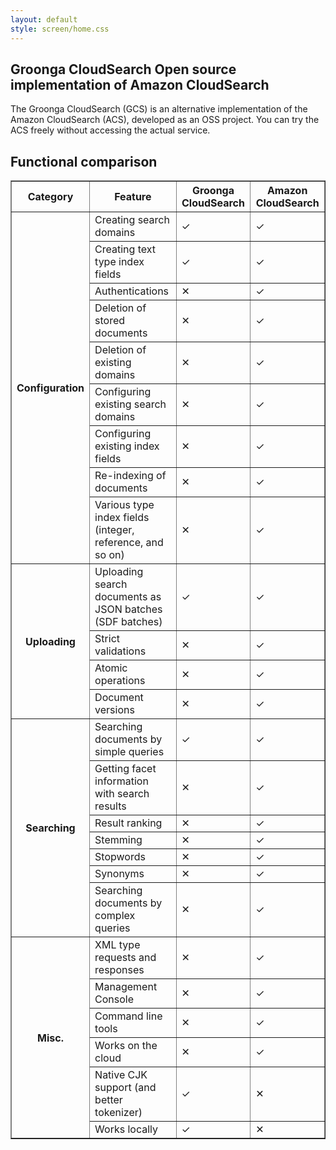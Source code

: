 ```yaml
---
layout: default
style: screen/home.css
---
```


<section id="cover">
  <h1><span class="main-title">Groonga CloudSearch</span>
      <span class="sub-title">Open source implementation of Amazon CloudSearch</span></h1>
  <p>The Groonga CloudSearch (GCS) is an alternative implementation of
     the Amazon CloudSearch (ACS), developed as an OSS project.
     You can try the ACS freely without accessing the actual service.</p>
</section>

## Functional comparison

<table border="1">
  <tr>
    <th>Category</th>
    <th>Feature</th>
    <th>Groonga CloudSearch</th>
    <th>Amazon CloudSearch</th>
  </tr>

  <tr>
    <th rowspan="9">Configuration</th>
    <td>Creating search domains</td>
    <td><span class="functional-ok">&#x2713;</span></td><td><span class="functional-ok">&#x2713;</span></td>
  </tr>
  <tr>
    <td>Creating text type index fields</td>
    <td><span class="functional-ok">&#x2713;</span></td><td><span class="functional-ok">&#x2713;</span></td>
  </tr>
  <tr>
    <td>Authentications</td>
    <td><span class="functional-ng">&#x2715;</span></td><td><span class="functional-ok">&#x2713;</span></td>
  </tr>
  <tr>
    <td>Deletion of stored documents</td>
    <td><span class="functional-ng">&#x2715;</span></td><td><span class="functional-ok">&#x2713;</span></td>
  </tr>
  <tr>
    <td>Deletion of existing domains</td>
    <td><span class="functional-ng">&#x2715;</span></td><td><span class="functional-ok">&#x2713;</span></td>
  </tr>
  <tr>
    <td>Configuring existing search domains</td>
    <td><span class="functional-ng">&#x2715;</span></td><td><span class="functional-ok">&#x2713;</span></td>
  </tr>
  <tr>
    <td>Configuring existing index fields</td>
    <td><span class="functional-ng">&#x2715;</span></td><td><span class="functional-ok">&#x2713;</span></td>
  </tr>
  <tr>
    <td>Re-indexing of documents</td>
    <td><span class="functional-ng">&#x2715;</span></td><td><span class="functional-ok">&#x2713;</span></td>
  </tr>
  <tr>
    <td>Various type index fields (integer, reference, and so on)</td>
    <td><span class="functional-ng">&#x2715;</span></td><td><span class="functional-ok">&#x2713;</span></td>
  </tr>

  <tr>
    <th rowspan="4">Uploading</th>
    <td>Uploading search documents as JSON batches (SDF batches)</td>
    <td><span class="functional-ok">&#x2713;</span></td><td><span class="functional-ok">&#x2713;</span></td>
  </tr>
  <tr>
    <td>Strict validations</td>
    <td><span class="functional-ng">&#x2715;</span></td><td><span class="functional-ok">&#x2713;</span></td>
  </tr>
  <tr>
    <td>Atomic operations</td>
    <td><span class="functional-ng">&#x2715;</span></td><td><span class="functional-ok">&#x2713;</span></td>
  </tr>
  <tr>
    <td>Document versions</td>
    <td><span class="functional-ng">&#x2715;</span></td><td><span class="functional-ok">&#x2713;</span></td>
  </tr>

  <tr>
    <th rowspan="7">Searching</th>
    <td>Searching documents by simple queries</td>
    <td><span class="functional-ok">&#x2713;</span></td><td><span class="functional-ok">&#x2713;</span></td>
  </tr>
  <tr>
    <td>Getting facet information with search results</td>
    <td><span class="functional-ng">&#x2715;</span></td><td><span class="functional-ok">&#x2713;</span></td>
  </tr>
  <tr>
    <td>Result ranking</td>
    <td><span class="functional-ng">&#x2715;</span></td><td><span class="functional-ok">&#x2713;</span></td>
  </tr>
  <tr>
    <td>Stemming</td>
    <td><span class="functional-ng">&#x2715;</span></td><td><span class="functional-ok">&#x2713;</span></td>
  </tr>
  <tr>
    <td>Stopwords</td>
    <td><span class="functional-ng">&#x2715;</span></td><td><span class="functional-ok">&#x2713;</span></td>
  </tr>
  <tr>
    <td>Synonyms</td>
    <td><span class="functional-ng">&#x2715;</span></td><td><span class="functional-ok">&#x2713;</span></td>
  </tr>
  <tr>
    <td>Searching documents by complex queries</td>
    <td><span class="functional-ng">&#x2715;</span></td><td><span class="functional-ok">&#x2713;</span></td>
  </tr>

  <tr>
    <th rowspan="6">Misc.</th>
    <td>XML type requests and responses</td>
    <td><span class="functional-ng">&#x2715;</span></td><td><span class="functional-ok">&#x2713;</span></td>
  </tr>
  <tr>
    <td>Management Console</td>
    <td><span class="functional-ng">&#x2715;</span></td><td><span class="functional-ok">&#x2713;</span></td>
  </tr>
  <tr>
    <td>Command line tools</td>
    <td><span class="functional-ng">&#x2715;</span></td><td><span class="functional-ok">&#x2713;</span></td>
  </tr>
  <tr>
    <td>Works on the cloud</td>
    <td><span class="functional-ng">&#x2715;</span></td><td><span class="functional-ok">&#x2713;</span></td>
  </tr>
  <tr>
    <td>Native CJK support (and better tokenizer)</td>
    <td><span class="functional-ok">&#x2713;</span></td><td><span class="functional-ng">&#x2715;</span></td>
  </tr>
  <tr>
    <td>Works locally</td>
    <td><span class="functional-ok">&#x2713;</span></td><td><span class="functional-ng">&#x2715;</span></td>
  </tr>
</table>
